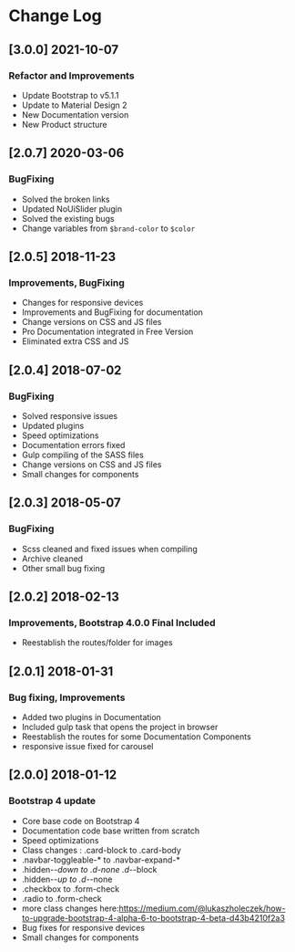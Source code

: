 # Change Log

## [3.0.0] 2021-10-07
### Refactor and Improvements
- Update Bootstrap to v5.1.1
- Update to Material Design 2
- New Documentation version
- New Product structure

## [2.0.7] 2020-03-06
### BugFixing
- Solved the broken links
- Updated NoUiSlider plugin
- Solved the existing bugs
- Change variables from `$brand-color` to `$color`

## [2.0.5] 2018-11-23
### Improvements, BugFixing
- Changes for responsive devices
- Improvements and BugFixing for documentation
- Change versions on CSS and JS files
- Pro Documentation integrated in Free Version
- Eliminated extra CSS and JS

## [2.0.4] 2018-07-02
### BugFixing
- Solved responsive issues
- Updated plugins
- Speed optimizations
- Documentation errors fixed
- Gulp compiling of the SASS files
- Change versions on CSS and JS files
- Small changes for components

## [2.0.3] 2018-05-07
### BugFixing
- Scss cleaned and fixed issues when compiling
- Archive cleaned
- Other small bug fixing

## [2.0.2] 2018-02-13
### Improvements, Bootstrap 4.0.0 Final Included
- Reestablish the routes/folder for images

## [2.0.1] 2018-01-31
### Bug fixing, Improvements
- Added two plugins in Documentation
- Included gulp task that opens the project in browser
- Reestablish the routes for some Documentation Components
- responsive issue fixed for carousel

## [2.0.0] 2018-01-12
### Bootstrap 4 update
- Core base code on Bootstrap 4
- Documentation code base written from scratch
- Speed optimizations
- Class changes : .card-block to .card-body
- .navbar-toggleable-* to .navbar-expand-*
- .hidden-*-down to .d-none .d-*-block
- .hidden-*-up to .d-*-none
- .checkbox to .form-check
- .radio to .form-check
- more class changes here:https://medium.com/@lukaszholeczek/how-to-upgrade-bootstrap-4-alpha-6-to-bootstrap-4-beta-d43b4210f2a3
- Bug fixes for responsive devices
- Small changes for components
